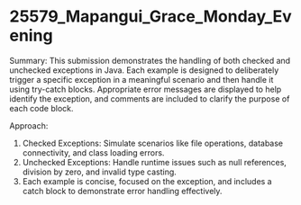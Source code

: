 # 25579_Mapangui_Grace_Monday_Evening

Summary:
This submission demonstrates the handling of both checked and unchecked exceptions in Java. Each example is designed to deliberately trigger a specific exception in a meaningful scenario and then handle it using try-catch blocks. Appropriate error messages are displayed to help identify the exception, and comments are included to clarify the purpose of each code block.

Approach:
1. Checked Exceptions: Simulate scenarios like file operations, database connectivity, and class loading errors.
2. Unchecked Exceptions: Handle runtime issues such as null references, division by zero, and invalid type casting.
3. Each example is concise, focused on the exception, and includes a catch block to demonstrate error handling effectively.
